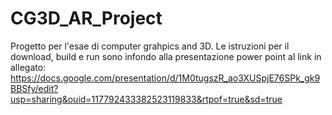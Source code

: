 # CG3D_AR_Project

Progetto per l'esae di computer grahpics and 3D. 
Le istruzioni per il download, build e run sono infondo alla presentazione power point al link in allegato:
https://docs.google.com/presentation/d/1M0tugszR_ao3XUSpjE76SPk_gk9BBSfy/edit?usp=sharing&ouid=117792433382523119833&rtpof=true&sd=true
